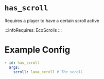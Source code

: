 # `has_scroll`

Requires a player to have a certain scroll active

:::infoRequires:
EcoScrolls
:::

# Example Config
```yaml
- id: has_scroll
  args:
    scroll: lava_scroll # The scroll
```
